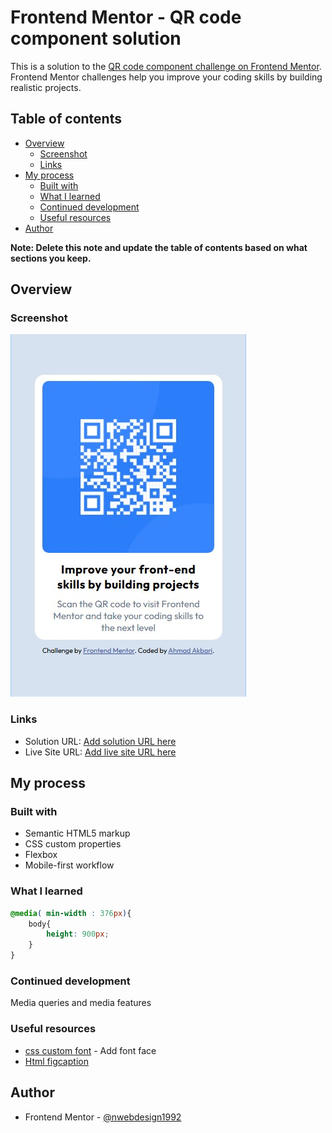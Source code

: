 # Frontend Mentor - QR code component solution

This is a solution to the [QR code component challenge on Frontend Mentor](https://www.frontendmentor.io/challenges/qr-code-component-iux_sIO_H). Frontend Mentor challenges help you improve your coding skills by building realistic projects. 

## Table of contents

- [Overview](#overview)
  - [Screenshot](#screenshot)
  - [Links](#links)
- [My process](#my-process)
  - [Built with](#built-with)
  - [What I learned](#what-i-learned)
  - [Continued development](#continued-development)
  - [Useful resources](#useful-resources)
- [Author](#author)


**Note: Delete this note and update the table of contents based on what sections you keep.**

## Overview

### Screenshot

![](./screenshots/qr-code2025-10-19191423.jpg)

### Links

- Solution URL: [Add solution URL here](https://your-solution-url.com)
- Live Site URL: [Add live site URL here](https://your-live-site-url.com)

## My process

### Built with

- Semantic HTML5 markup
- CSS custom properties
- Flexbox
- Mobile-first workflow

### What I learned

```css
@media( min-width : 376px){
    body{
        height: 900px; 
    }
}
```

### Continued development

Media queries and media features

### Useful resources

- [css custom font](https://www.w3schools.com/css/css3_fonts.asp) - Add font face
- [Html figcaption](https://www.w3schools.com/tags/tag_figcaption.asp)


## Author

- Frontend Mentor - [@nwebdesign1992](https://www.frontendmentor.io/profile/yourusername)


